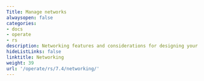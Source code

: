 ```yaml
---
Title: Manage networks
alwaysopen: false
categories:
- docs
- operate
- rs
description: Networking features and considerations for designing your Redis Enterprise Software deployment.
hideListLinks: false
linktitle: Networking
weight: 39
url: '/operate/rs/7.4/networking/'
---
```

